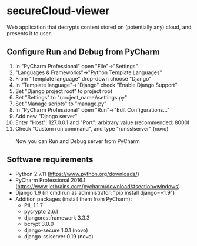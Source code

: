# secureCloud-viewer
Web application that decrypts content stored on (potentially any) cloud, and presents it to user.

## Configure Run and Debug from PyCharm
1. In "PyCharm Professional" open "File"->"Settings"
2. "Languages & Frameworks"->"Python Template Languages"
3. From "Template language" drop-down choose "Django"
4. In "Template language"->"Django" check "Enable Django Support"
5. Set "Django project root" to project root
6. Set "Settings" to "(project_name)\settings.py"
7. Set "Manage scripts" to "manage.py"
8. In "PyCharm Professional" open "Run"->"Edit Configurations..."
9. Add new "Django server"
10. Enter "Host": 127.0.0.1 and "Port": arbitrary value (recommended: 8000)
11. Check "Custom run command", and type "runsslserver" (novo)
<br/><br/>
Now you can Run and Debug server from PyCharm

## Software requirements
- Python 2.7.11 (https://www.python.org/downloads/)
- PyCharm Professional 2016.1 (https://www.jetbrains.com/pycharm/download/#section=windows)
- Django 1.9 (in cmd run as administrator: "pip install django==1.9")
- Addition packages (install them from PyCharm):
  - PIL 1.1.7
  - pycrypto 2.6.1
  - djangorestframework 3.3.3
  - bcrypt 3.0.0
  - django-secure 1.0.1 (novo)
  - django-sslserver 0.19 (novo)
